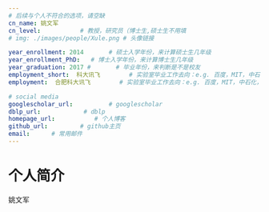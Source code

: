 ```yaml
---
# 后续与个人不符合的选项，请空缺
cn_name: 姚文军
cn_level:           # 教授，研究员（博士生,硕士生不用填
# img: ./images/people/Xule.png # 头像链接

year_enrollment: 2014       # 硕士入学年份，来计算硕士生几年级
year_enrollment_PhD:   # 博士入学年份，来计算博士生几年级
year_graduation: 2017 #       # 毕业年份，来判断是不是校友
employment_short:  科大讯飞        # 实验室毕业工作去向：e.g. 百度，MIT，中石化，公务员
employment:  合肥科大讯飞        # 实验室毕业工作去向：e.g. 百度，MIT，中石化，公务员

# social media
googlescholar_url:          # googlescholar
dblp_url:            # dblp
homepage_url:           # 个人博客
github_url:         # github主页
email:      # 常用邮件
---
```


# 个人简介

姚文军